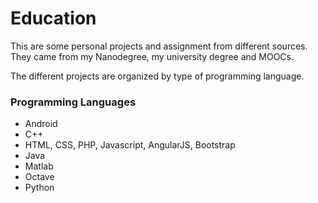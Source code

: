 # Education

This are some personal projects and assignment from different sources. They came from my Nanodegree, my university degree and MOOCs.

The different projects are organized by type of programming language.


### Programming Languages

* Android
* C++
* HTML, CSS, PHP, Javascript, AngularJS, Bootstrap
* Java
* Matlab
* Octave
* Python

